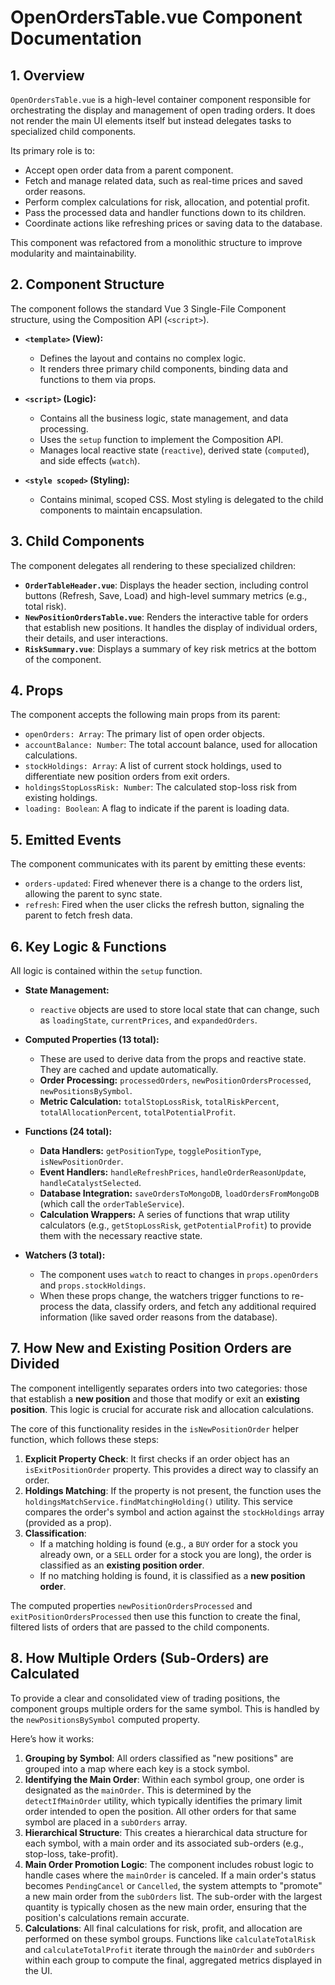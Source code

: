 # OpenOrdersTable.vue Component Documentation

## 1. Overview

`OpenOrdersTable.vue` is a high-level container component responsible for orchestrating the display and management of open trading orders. It does not render the main UI elements itself but instead delegates tasks to specialized child components.

Its primary role is to:
- Accept open order data from a parent component.
- Fetch and manage related data, such as real-time prices and saved order reasons.
- Perform complex calculations for risk, allocation, and potential profit.
- Pass the processed data and handler functions down to its children.
- Coordinate actions like refreshing prices or saving data to the database.

This component was refactored from a monolithic structure to improve modularity and maintainability.

## 2. Component Structure

The component follows the standard Vue 3 Single-File Component structure, using the Composition API (`<script>`).

- **`<template>` (View):**
  - Defines the layout and contains no complex logic.
  - It renders three primary child components, binding data and functions to them via props.

- **`<script>` (Logic):**
  - Contains all the business logic, state management, and data processing.
  - Uses the `setup` function to implement the Composition API.
  - Manages local reactive state (`reactive`), derived state (`computed`), and side effects (`watch`).

- **`<style scoped>` (Styling):**
  - Contains minimal, scoped CSS. Most styling is delegated to the child components to maintain encapsulation.

## 3. Child Components

The component delegates all rendering to these specialized children:

- **`OrderTableHeader.vue`**: Displays the header section, including control buttons (Refresh, Save, Load) and high-level summary metrics (e.g., total risk).
- **`NewPositionOrdersTable.vue`**: Renders the interactive table for orders that establish new positions. It handles the display of individual orders, their details, and user interactions.
- **`RiskSummary.vue`**: Displays a summary of key risk metrics at the bottom of the component.

## 4. Props

The component accepts the following main props from its parent:

- `openOrders: Array`: The primary list of open order objects.
- `accountBalance: Number`: The total account balance, used for allocation calculations.
- `stockHoldings: Array`: A list of current stock holdings, used to differentiate new position orders from exit orders.
- `holdingsStopLossRisk: Number`: The calculated stop-loss risk from existing holdings.
- `loading: Boolean`: A flag to indicate if the parent is loading data.

## 5. Emitted Events

The component communicates with its parent by emitting these events:

- `orders-updated`: Fired whenever there is a change to the orders list, allowing the parent to sync state.
- `refresh`: Fired when the user clicks the refresh button, signaling the parent to fetch fresh data.

## 6. Key Logic & Functions

All logic is contained within the `setup` function.

- **State Management:**
  - `reactive` objects are used to store local state that can change, such as `loadingState`, `currentPrices`, and `expandedOrders`.

- **Computed Properties (13 total):**
  - These are used to derive data from the props and reactive state. They are cached and update automatically.
  - **Order Processing:** `processedOrders`, `newPositionOrdersProcessed`, `newPositionsBySymbol`.
  - **Metric Calculation:** `totalStopLossRisk`, `totalRiskPercent`, `totalAllocationPercent`, `totalPotentialProfit`.

- **Functions (24 total):**
  - **Data Handlers:** `getPositionType`, `togglePositionType`, `isNewPositionOrder`.
  - **Event Handlers:** `handleRefreshPrices`, `handleOrderReasonUpdate`, `handleCatalystSelected`.
  - **Database Integration:** `saveOrdersToMongoDB`, `loadOrdersFromMongoDB` (which call the `orderTableService`).
  - **Calculation Wrappers:** A series of functions that wrap utility calculators (e.g., `getStopLossRisk`, `getPotentialProfit`) to provide them with the necessary reactive state.

- **Watchers (3 total):**
  - The component uses `watch` to react to changes in `props.openOrders` and `props.stockHoldings`.
  - When these props change, the watchers trigger functions to re-process the data, classify orders, and fetch any additional required information (like saved order reasons from the database).

## 7. How New and Existing Position Orders are Divided

The component intelligently separates orders into two categories: those that establish a **new position** and those that modify or exit an **existing position**. This logic is crucial for accurate risk and allocation calculations.

The core of this functionality resides in the `isNewPositionOrder` helper function, which follows these steps:

1.  **Explicit Property Check**: It first checks if an order object has an `isExitPositionOrder` property. This provides a direct way to classify an order.
2.  **Holdings Matching**: If the property is not present, the function uses the `holdingsMatchService.findMatchingHolding()` utility. This service compares the order's symbol and action against the `stockHoldings` array (provided as a prop).
3.  **Classification**:
    - If a matching holding is found (e.g., a `BUY` order for a stock you already own, or a `SELL` order for a stock you are long), the order is classified as an **existing position order**.
    - If no matching holding is found, it is classified as a **new position order**.

The computed properties `newPositionOrdersProcessed` and `exitPositionOrdersProcessed` then use this function to create the final, filtered lists of orders that are passed to the child components.

## 8. How Multiple Orders (Sub-Orders) are Calculated

To provide a clear and consolidated view of trading positions, the component groups multiple orders for the same symbol. This is handled by the `newPositionsBySymbol` computed property.

Here’s how it works:

1.  **Grouping by Symbol**: All orders classified as "new positions" are grouped into a map where each key is a stock symbol.
2.  **Identifying the Main Order**: Within each symbol group, one order is designated as the `mainOrder`. This is determined by the `detectIfMainOrder` utility, which typically identifies the primary limit order intended to open the position. All other orders for that same symbol are placed in a `subOrders` array.
3.  **Hierarchical Structure**: This creates a hierarchical data structure for each symbol, with a main order and its associated sub-orders (e.g., stop-loss, take-profit).
4.  **Main Order Promotion Logic**: The component includes robust logic to handle cases where the `mainOrder` is canceled. If a main order's status becomes `PendingCancel` or `Cancelled`, the system attempts to "promote" a new main order from the `subOrders` list. The sub-order with the largest quantity is typically chosen as the new main order, ensuring that the position's calculations remain accurate.
5.  **Calculations**: All final calculations for risk, profit, and allocation are performed on these symbol groups. Functions like `calculateTotalRisk` and `calculateTotalProfit` iterate through the `mainOrder` and `subOrders` within each group to compute the final, aggregated metrics displayed in the UI.
